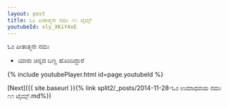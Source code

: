 ```yaml
---
layout: post
title: ಓಂ ಪೀತಾತ್ಮನೇ ನಮಃ ೧೧ ಟೈಮ್ಸ್
youtubeId: xly_XKiY4xE
---
```

 
 
 ಓಂ ಪೀತಾತ್ಮನೇ ನಮಃ  
 
 -  ಯಾರು ಚಿನ್ನದ ಬಣ್ಣ ಹೊಂದಿದ್ದಾರೆ 
 
  
 
  
 
 
 
 
 
 


{% include youtubePlayer.html id=page.youtubeId %}
 
[Next]({{ site.baseurl }}{% link  split2/_posts/2014-11-28-ಓಂ ಉಮಾಧವಯ ನಮಃ ೧೧ ಟೈಮ್ಸ್.md%})
 
